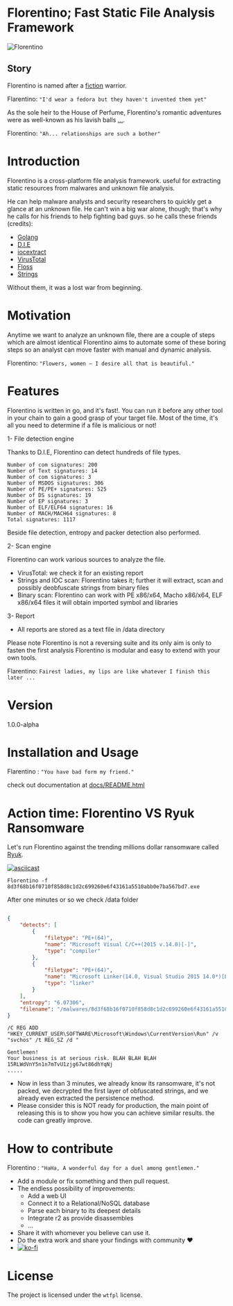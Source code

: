 # Florentino; Fast Static File Analysis Framework

![Florentino](https://www.arenaofvalor.com/images/heroes/skin/52101_big.jpg)

## Story
Florentino is named after a [fiction](http://arenaofvalor.com/web2017/heroDetails.html?id=521) warrior. 

Flarentino: `"I'd wear a fedora but they haven't invented them yet"`

As the sole heir to the House of Perfume, Florentino's romantic adventures were as well-known as his lavish balls [...](http://arenaofvalor.com/web2017/heroDetails.html?id=521).

Florentino: `"Ah... relationships are such a bother"`


 # Introduction 
 
Florentino is a cross-platform file analysis framework. useful for extracting static resources from malwares and unknown file analysis. 

He can help malware analysts and security researchers to quickly get a glance at an unknown file. He can't win a big war alone, though; that's why he calls for his friends to help fighting bad guys.
so he calls these friends (credits):
- [Golang](https://github.com/golang)
- [D.I.E](https://github.com/horsicq/Detect-It-Easy)
- [iocextract](https://github.com/InQuest/python-iocextract)
- [VirusTotal](https://github.com/VirusTotal)
- [Floss](https://github.com/fireeye/flare-floss) 
- [Strings](https://linux.die.net/man/1/strings) 

Without them, it was a lost war from beginning.

# Motivation
Anytime we want to analyze an unknown file, there are a couple of steps which are almost identical Florentino aims to automate some of these boring steps so an analyst can move faster with manual and dynamic analysis. 

Florentino: `"Flowers, women – I desire all that is beautiful."`

# Features 
Florentino is written in go, and it's fast!. You can run it before any other tool in your chain to gain a good grasp of your target file.
Most of the time, it's all you need to determine if a file is malicious or not!

1- File detection engine

Thanks to D.I.E, Florentino can detect hundreds of file types.

```Number of Binary signatures: 248
Number of com signatures: 200
Number of Text signatures: 14
Number of com signatures: 3
Number of MSDOS signatures: 306
Number of PE/PE+ signatures: 525
Number of DS signatures: 19
Number of EP signatures: 3
Number of ELF/ELF64 signatures: 16
Number of MACH/MACH64 signatures: 8
Total signatures: 1117 

````

Beside file detection, entropy and packer detection also performed. 


2- Scan engine 

Florentino can work various sources to analyze the file. 

- VirusTotal: we check it  for an existing report 
- Strings and IOC scan: Florentino takes it; further it will extract, scan and possibly deobfuscate strings from binary files
- Binary scan:  Florentino can work with PE x86/x64, Macho x86/x64, ELF x86/x64 files it will obtain imported symbol and libraries

3- Report
- All reports are stored as a text file in /data directory


Please note Florentino is not a reversing suite and its only aim is only to fasten the first analysis 
Florentino is modular and easy to extend with your own tools.

Flarentino: `Fairest ladies, my lips are like whatever I finish this later ...`

# Version

1.0.0-alpha

# Installation and Usage 

Flarentino : `"You have bad form my friend."`

check out documentation at [docs/README.html](/docs/README.html)

# Action time: Florentino VS Ryuk Ransomware

Let's run Florentino against the trending millions dollar ransomware called [Ryuk](https://malware.wikia.org/wiki/Ryuk). 

[![asciicast](https://asciinema.org/a/OfkrF5PkylNKPl8EW36nDaf8n.svg)](https://asciinema.org/a/OfkrF5PkylNKPl8EW36nDaf8n)

`
Florentino -f 8d3f68b16f0710f858d8c1d2c699260e6f43161a5510abb0e7ba567bd7.exe
`


After one minutes or so we check /data folder


```json

{
    "detects": [
        {
            "filetype": "PE+(64)",
            "name": "Microsoft Visual C/C++(2015 v.14.0)[-]",
            "type": "compiler"
        },
        {
            "filetype": "PE+(64)",
            "name": "Microsoft Linker(14.0, Visual Studio 2015 14.0*)[EXE64]",
            "type": "linker"
        }
    ],
    "entropy": "6.07306",
    "filename": "/malwares/8d3f68b16f0710f858d8c1d2c699260e6f43161a5510abb0e7ba567bd7.exe"
}
```



```
/C REG ADD "HKEY_CURRENT_USER\SOFTWARE\Microsoft\Windows\CurrentVersion\Run" /v "svchos" /t REG_SZ /d " 
```

```
Gentlemen!
Your business is at serious risk. BLAH BLAH BLAH
15RLWdVnY5n1n7mTvU1zjg67wt86dhYqNj
.....
```
- Now in less than 3 minutes, we already know its ransomware, it's not packed, we decrypted the first layer of obfuscated strings, and we already even extracted the persistence method. 
- Please consider this is NOT ready for production, the main point of releasing this is to show you how you can achieve similar results. the code can greatly improve.




# How to contribute
Florentino : `"HaHa, A wonderful day for a duel among gentlemen."`
- Add a module or fix something and then pull request.
- The endless possibility of improvements:
    - Add a web UI
    - Connect it to a Relational/NoSQL database
    - Parse each binary to its deepest details
    - Integrate r2 as provide disassembles 
    - ...
- Share it with whomever you believe can use it.
- Do the extra work and share your findings with community &hearts;
- [![ko-fi](https://www.ko-fi.com/img/githubbutton_sm.svg)](https://ko-fi.com/W7W112I38)

# License

The project is licensed under the `wtfpl` license.

